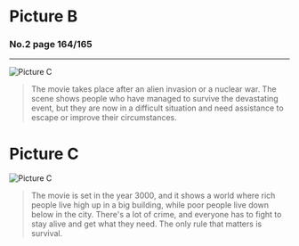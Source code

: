 # **Picture B**
### No.2 page 164/165
---
![Picture C](http://cdn.namespace.media/s/YWS6a8DsnxcKFJc/download/chrome_szKk71uiq9.png)
>The movie takes place after an alien invasion or a nuclear war. The scene shows people who have managed to survive the devastating event, but they are now in a difficult situation and need assistance to escape or improve their circumstances.
# Picture C
![Picture C](http://cdn.namespace.media/s/zgN6XpdNZZHK3SX/download/chrome_KKtPZJEBS7.png)
>The movie is set in the year 3000, and it shows a world where rich people live high up in a big building, while poor people live down below in the city. There's a lot of crime, and everyone has to fight to stay alive and get what they need. The only rule that matters is survival.